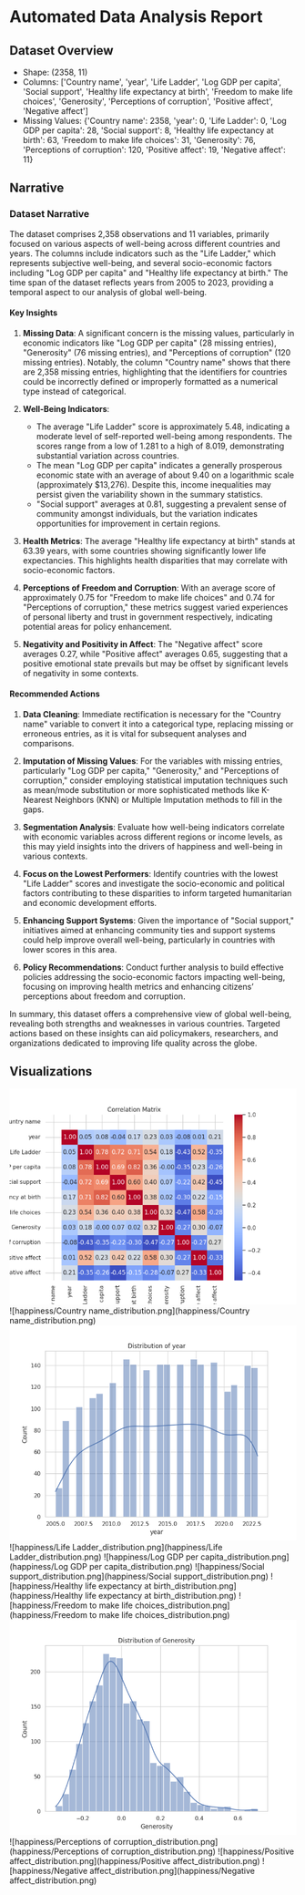 # Automated Data Analysis Report

## Dataset Overview
- Shape: (2358, 11)
- Columns: ['Country name', 'year', 'Life Ladder', 'Log GDP per capita', 'Social support', 'Healthy life expectancy at birth', 'Freedom to make life choices', 'Generosity', 'Perceptions of corruption', 'Positive affect', 'Negative affect']
- Missing Values: {'Country name': 2358, 'year': 0, 'Life Ladder': 0, 'Log GDP per capita': 28, 'Social support': 8, 'Healthy life expectancy at birth': 63, 'Freedom to make life choices': 31, 'Generosity': 76, 'Perceptions of corruption': 120, 'Positive affect': 19, 'Negative affect': 11}

## Narrative
### Dataset Narrative

The dataset comprises 2,358 observations and 11 variables, primarily focused on various aspects of well-being across different countries and years. The columns include indicators such as the "Life Ladder," which represents subjective well-being, and several socio-economic factors including "Log GDP per capita" and "Healthy life expectancy at birth." The time span of the dataset reflects years from 2005 to 2023, providing a temporal aspect to our analysis of global well-being.

#### Key Insights

1. **Missing Data**: A significant concern is the missing values, particularly in economic indicators like "Log GDP per capita" (28 missing entries), "Generosity" (76 missing entries), and "Perceptions of corruption" (120 missing entries). Notably, the column "Country name" shows that there are 2,358 missing entries, highlighting that the identifiers for countries could be incorrectly defined or improperly formatted as a numerical type instead of categorical.

2. **Well-Being Indicators**:
   - The average "Life Ladder" score is approximately 5.48, indicating a moderate level of self-reported well-being among respondents. The scores range from a low of 1.281 to a high of 8.019, demonstrating substantial variation across countries.
   - The mean "Log GDP per capita" indicates a generally prosperous economic state with an average of about 9.40 on a logarithmic scale (approximately $13,276). Despite this, income inequalities may persist given the variability shown in the summary statistics.
   - "Social support" averages at 0.81, suggesting a prevalent sense of community amongst individuals, but the variation indicates opportunities for improvement in certain regions.

3. **Health Metrics**: The average "Healthy life expectancy at birth" stands at 63.39 years, with some countries showing significantly lower life expectancies. This highlights health disparities that may correlate with socio-economic factors.

4. **Perceptions of Freedom and Corruption**: With an average score of approximately 0.75 for "Freedom to make life choices" and 0.74 for "Perceptions of corruption," these metrics suggest varied experiences of personal liberty and trust in government respectively, indicating potential areas for policy enhancement.

5. **Negativity and Positivity in Affect**: The "Negative affect" score averages 0.27, while "Positive affect" averages 0.65, suggesting that a positive emotional state prevails but may be offset by significant levels of negativity in some contexts.

#### Recommended Actions

1. **Data Cleaning**: Immediate rectification is necessary for the "Country name" variable to convert it into a categorical type, replacing missing or erroneous entries, as it is vital for subsequent analyses and comparisons.

2. **Imputation of Missing Values**: For the variables with missing entries, particularly "Log GDP per capita," "Generosity," and "Perceptions of corruption," consider employing statistical imputation techniques such as mean/mode substitution or more sophisticated methods like K-Nearest Neighbors (KNN) or Multiple Imputation methods to fill in the gaps.

3. **Segmentation Analysis**: Evaluate how well-being indicators correlate with economic variables across different regions or income levels, as this may yield insights into the drivers of happiness and well-being in various contexts.

4. **Focus on the Lowest Performers**: Identify countries with the lowest "Life Ladder" scores and investigate the socio-economic and political factors contributing to these disparities to inform targeted humanitarian and economic development efforts.

5. **Enhancing Support Systems**: Given the importance of "Social support," initiatives aimed at enhancing community ties and support systems could help improve overall well-being, particularly in countries with lower scores in this area.

6. **Policy Recommendations**: Conduct further analysis to build effective policies addressing the socio-economic factors impacting well-being, focusing on improving health metrics and enhancing citizens’ perceptions about freedom and corruption.

In summary, this dataset offers a comprehensive view of global well-being, revealing both strengths and weaknesses in various countries. Targeted actions based on these insights can aid policymakers, researchers, and organizations dedicated to improving life quality across the globe.

## Visualizations
![happiness/correlation_matrix.png](happiness/correlation_matrix.png)
![happiness/Country name_distribution.png](happiness/Country name_distribution.png)
![happiness/year_distribution.png](happiness/year_distribution.png)
![happiness/Life Ladder_distribution.png](happiness/Life Ladder_distribution.png)
![happiness/Log GDP per capita_distribution.png](happiness/Log GDP per capita_distribution.png)
![happiness/Social support_distribution.png](happiness/Social support_distribution.png)
![happiness/Healthy life expectancy at birth_distribution.png](happiness/Healthy life expectancy at birth_distribution.png)
![happiness/Freedom to make life choices_distribution.png](happiness/Freedom to make life choices_distribution.png)
![happiness/Generosity_distribution.png](happiness/Generosity_distribution.png)
![happiness/Perceptions of corruption_distribution.png](happiness/Perceptions of corruption_distribution.png)
![happiness/Positive affect_distribution.png](happiness/Positive affect_distribution.png)
![happiness/Negative affect_distribution.png](happiness/Negative affect_distribution.png)
